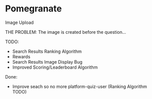 # Pomegranate

Image Upload

THE PROBLEM:
The image is created before the question...

TODO:
- Search Results Ranking Algorithm
- Rewards
- Search Results Image Display Bug
- Improved Scoring/Leaderboard Algorithm

Done:
-   Improve seach so no more platform-quiz-user (Ranking Algorithm TODO)
